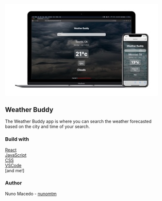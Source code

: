 <img src="/screenShotWeatherBuddy.png">

## Weather Buddy

The Weather Buddy app is where you can search the weather forecasted based on the city and time of your search. 

### Build with
[React](https://github.com/facebook/create-react-app) </br>
[JavaScript](https://www.javascript.com/) </br>
[CSS](https://developer.mozilla.org/en-US/docs/Web/CSS) </br>
[VSCode](https://code.visualstudio.com/) </br>
[and me!]

### Author
Nuno Macedo - [nunomtm](https://github.com/nunomtm)</br>
